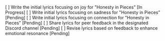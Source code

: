 [ ] Write the initial lyrics focusing on joy for "Honesty in Pieces" [In Progress]
[ ] Write initial lyrics focusing on sadness for "Honesty in Pieces" [Pending]
[ ] Write initial lyrics focusing on connection for "Honesty in Pieces" [Pending]
[ ] Share lyrics for peer feedback in the designated Discord channel [Pending]
[ ] Revise lyrics based on feedback to enhance emotional resonance [Pending]